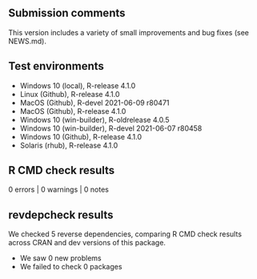 ## Submission comments
This version includes a variety of small improvements
and bug fixes (see NEWS.md).

## Test environments
* Windows 10 (local), R-release 4.1.0
* Linux (Github), R-release 4.1.0
* MacOS (Github), R-devel 2021-06-09 r80471
* MacOS (Github), R-release 4.1.0
* Windows 10 (win-builder), R-oldrelease 4.0.5
* Windows 10 (win-builder), R-devel 2021-06-07 r80458
* Windows 10 (Github), R-release 4.1.0
* Solaris (rhub), R-release 4.1.0

## R CMD check results
0 errors | 0 warnings | 0 notes

## revdepcheck results

We checked 5 reverse dependencies, comparing R CMD check results across CRAN and dev versions of this package.

 * We saw 0 new problems
 * We failed to check 0 packages
